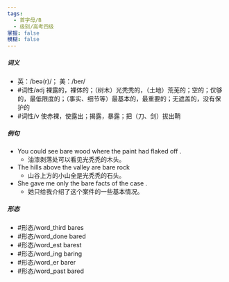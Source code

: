 ```yaml
---
tags:
  - 首字母/B
  - 级别/高考四级
掌握: false
模糊: false
---
```

##### 词义
- 英：/beə(r)/； 美：/ber/
- #词性/adj  裸露的，裸体的；（树木）光秃秃的，（土地）荒芜的；空的；仅够的，最低限度的；（事实、细节等）最基本的，最重要的；无遮盖的，没有保护的
- #词性/v  使赤裸，使露出；揭露，暴露；把（刀、剑）拔出鞘
##### 例句
- You could see bare wood where the paint had flaked off .
	- 油漆剥落处可以看见光秃秃的木头。
- The hills above the valley are bare rock
	- 山谷上方的小山全是光秃秃的石头。
- She gave me only the bare facts of the case .
	- 她只给我介绍了这个案件的一些基本情况。
##### 形态
- #形态/word_third bares
- #形态/word_done bared
- #形态/word_est barest
- #形态/word_ing baring
- #形态/word_er barer
- #形态/word_past bared
